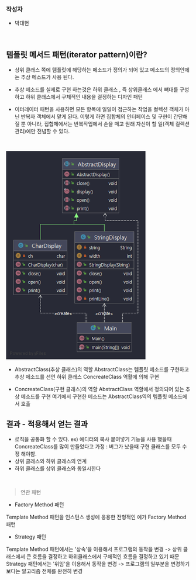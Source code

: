 
### 작성자
* 박대헌

<br/>

## 템플릿 메서드 패턴(iterator pattern)이란?

* 상위 클래스 쪽에 템플릿에 해당하는 메소드가 정의가 되어 있고 메소드의 정의안에는 추상 메소드가 사용 된다.

* 추상 메소드를 실제로 구현 하는것은 하위 클래스 , 즉 상위클래스 에서 뼈대를 구성하고 하위 클래스에서 구체적인 내용을 결정하는 디자인 패턴

* 이터레이터 패턴을 사용하면 모든 항목에 일일이 접근하는 작업을 컬렉션 객체가 아닌 반복자 객체에서 맡게 된다. 
이렇게 하면 집합체의 인터페이스 및 구현이 간단해질 뿐 아니라, 집합체에서는 반복작업에서 손을 떼고 원래 자신이 할 일(객체 컬렉션 관리)에만 전념할 수 있다.




<br/>

![이미지](../../../../images/templatemethod.png)


* AbstractClass(추상 클래스)의 역할
 AbstractClass는 템플릿 메소드를 구현하고  추상 메소드를 선언
 하위 클래스 ConcreateClass 역활에 의해 구현
 
* ConcreateClass(구현 클래스)의 역할
 AbstractClass 역할에서 정의되어 있는 추상 메소드를 구현
 여기에서 구현한 메소드는 AbstractClass역의 템플릿 메소드에서 호출
 


## 결과 - 적용해서 얻는 결과

* 로직을 공통화 할 수 있다. ex) 에디터의 복사 붙여넣기 기능을 사용 했을때 ConcreateClass를 많이 만들었다고 가정 : 버그가 났을때 구현 클래스를 모두 수정 해야함.
* 상위 클래스와 하위 클래스의 연계 
* 하위 클래스를 상위 클래스와 동일시한다 

<br/>

> 연관 패턴


* Factory Method 패턴

Template Method 패턴을 인스턴스 생성에 응용한 전형적인 예가 Factory Method 패턴

* Strategy 패턴

Template Method 패턴에서는 '상속'을 이용해서 프로그램의 동작을 변경 -> 상위 클래스에서 큰 흐름을 결정하고 하위클래스에서 구체적인 흐름을 결정하고 있기 때문
Strategy 패턴에서는 '위임'을 이용해서 동작을 변경 -> 프로그램의 일부분을 변경하기 보다는 알고리즘 전체를 완전히 변경


